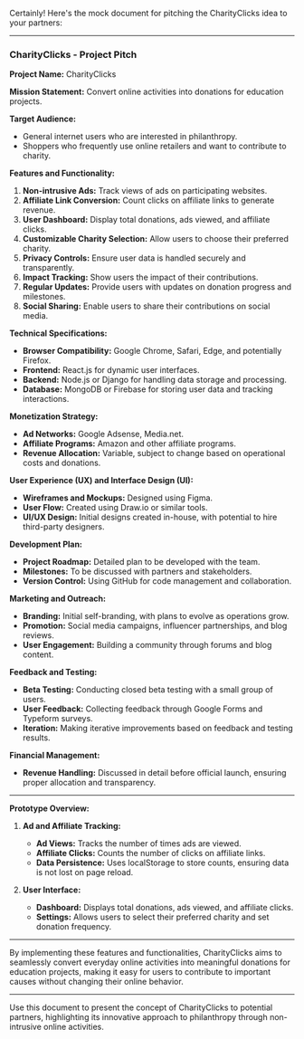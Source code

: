Certainly! Here's the mock document for pitching the CharityClicks idea to your partners:

---

### CharityClicks - Project Pitch

**Project Name:** CharityClicks

**Mission Statement:** Convert online activities into donations for education projects.

**Target Audience:**
- General internet users who are interested in philanthropy.
- Shoppers who frequently use online retailers and want to contribute to charity.

**Features and Functionality:**
1. **Non-intrusive Ads:** Track views of ads on participating websites.
2. **Affiliate Link Conversion:** Count clicks on affiliate links to generate revenue.
3. **User Dashboard:** Display total donations, ads viewed, and affiliate clicks.
4. **Customizable Charity Selection:** Allow users to choose their preferred charity.
5. **Privacy Controls:** Ensure user data is handled securely and transparently.
6. **Impact Tracking:** Show users the impact of their contributions.
7. **Regular Updates:** Provide users with updates on donation progress and milestones.
8. **Social Sharing:** Enable users to share their contributions on social media.

**Technical Specifications:**
- **Browser Compatibility:** Google Chrome, Safari, Edge, and potentially Firefox.
- **Frontend:** React.js for dynamic user interfaces.
- **Backend:** Node.js or Django for handling data storage and processing.
- **Database:** MongoDB or Firebase for storing user data and tracking interactions.

**Monetization Strategy:**
- **Ad Networks:** Google Adsense, Media.net.
- **Affiliate Programs:** Amazon and other affiliate programs.
- **Revenue Allocation:** Variable, subject to change based on operational costs and donations.

**User Experience (UX) and Interface Design (UI):**
- **Wireframes and Mockups:** Designed using Figma.
- **User Flow:** Created using Draw.io or similar tools.
- **UI/UX Design:** Initial designs created in-house, with potential to hire third-party designers.

**Development Plan:**
- **Project Roadmap:** Detailed plan to be developed with the team.
- **Milestones:** To be discussed with partners and stakeholders.
- **Version Control:** Using GitHub for code management and collaboration.

**Marketing and Outreach:**
- **Branding:** Initial self-branding, with plans to evolve as operations grow.
- **Promotion:** Social media campaigns, influencer partnerships, and blog reviews.
- **User Engagement:** Building a community through forums and blog content.

**Feedback and Testing:**
- **Beta Testing:** Conducting closed beta testing with a small group of users.
- **User Feedback:** Collecting feedback through Google Forms and Typeform surveys.
- **Iteration:** Making iterative improvements based on feedback and testing results.

**Financial Management:**
- **Revenue Handling:** Discussed in detail before official launch, ensuring proper allocation and transparency.

---

**Prototype Overview:**

1. **Ad and Affiliate Tracking:**
   - **Ad Views:** Tracks the number of times ads are viewed.
   - **Affiliate Clicks:** Counts the number of clicks on affiliate links.
   - **Data Persistence:** Uses localStorage to store counts, ensuring data is not lost on page reload.

2. **User Interface:**
   - **Dashboard:** Displays total donations, ads viewed, and affiliate clicks.
   - **Settings:** Allows users to select their preferred charity and set donation frequency.

---

By implementing these features and functionalities, CharityClicks aims to seamlessly convert everyday online activities into meaningful donations for education projects, making it easy for users to contribute to important causes without changing their online behavior.

---

Use this document to present the concept of CharityClicks to potential partners, highlighting its innovative approach to philanthropy through non-intrusive online activities.